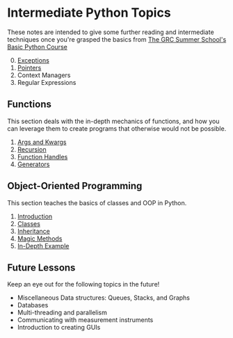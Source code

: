 # Intermediate Python Topics

These notes are intended to give some further reading and intermediate techniques once you're grasped the basics from [The GRC Summer School's Basic Python Course](https://github.com/GRC-SummerSchool/learn-python/)


0. [Exceptions](exceptions.md)
1. [Pointers](pointers.md)
2. Context Managers
3. Regular Expressions

## Functions

This section deals with the in-depth mechanics of functions, and how you can leverage them to create programs that otherwise would not be possible.

1. [Args and Kwargs](Functions/argskwargs.md)
2. [Recursion](Functions/recursion.md)
3. [Function Handles](Functions/functionhandles.md)
4. [Generators](Functions/generators.md)

## Object-Oriented Programming

This section teaches the basics of classes and OOP in Python.

1. [Introduction](Classes/introduction.md)
2. [Classes](Classes/classes.md)
3. [Inheritance](Classes/inheritance.md)
4. [Magic Methods](Classes/magicmethod.md)
5. [In-Depth Example](Classes/example/README.md)

## Future Lessons

Keep an eye out for the following topics in the future!

- Miscellaneous Data structures: Queues, Stacks, and Graphs
- Databases
- Multi-threading and parallelism
- Communicating with measurement instruments
- Introduction to creating GUIs